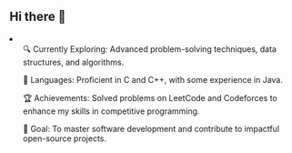 ## Hi there 👋

<li><ol>🔍 Currently Exploring: Advanced problem-solving techniques, data structures, and algorithms.</ol>
<ol>🌟 Languages: Proficient in C and C++, with some experience in Java.</ol>
<ol>🏆 Achievements: Solved problems on LeetCode and Codeforces to enhance my skills in competitive programming.</ol>
<ol>🚀 Goal: To master software development and contribute to impactful open-source projects.</ol>
</li>
